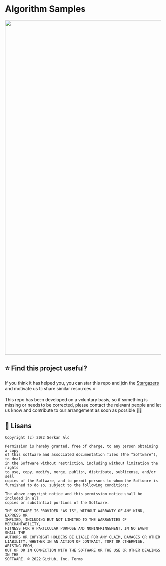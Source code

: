 # Algorithm Samples

<img src="https://i.pinimg.com/originals/b2/b0/2f/b2b02f3b94075334edb07f8e6f8c0d11.gif" width='1080' /> 


## ⭐ Find this project useful?

If you think it has helped you, you can star this repo and join the [Stargazers](https://github.com/zeynep-duyenli/Algorithm-Samples/stargazers) and motivate us to share similar resources.⭐

This repo has been developed on a voluntary basis, so if something is missing or needs to be corrected, please contact the relevant people and let us know and contribute to our arrangement as soon as possible 👍🏻


## 🧾 Lisans

```
Copyright (c) 2022 Serkan Alc

Permission is hereby granted, free of charge, to any person obtaining a copy
of this software and associated documentation files (the "Software"), to deal
in the Software without restriction, including without limitation the rights
to use, copy, modify, merge, publish, distribute, sublicense, and/or sell
copies of the Software, and to permit persons to whom the Software is
furnished to do so, subject to the following conditions:

The above copyright notice and this permission notice shall be included in all
copies or substantial portions of the Software.

THE SOFTWARE IS PROVIDED "AS IS", WITHOUT WARRANTY OF ANY KIND, EXPRESS OR
IMPLIED, INCLUDING BUT NOT LIMITED TO THE WARRANTIES OF MERCHANTABILITY,
FITNESS FOR A PARTICULAR PURPOSE AND NONINFRINGEMENT. IN NO EVENT SHALL THE
AUTHORS OR COPYRIGHT HOLDERS BE LIABLE FOR ANY CLAIM, DAMAGES OR OTHER
LIABILITY, WHETHER IN AN ACTION OF CONTRACT, TORT OR OTHERWISE, ARISING FROM,
OUT OF OR IN CONNECTION WITH THE SOFTWARE OR THE USE OR OTHER DEALINGS IN THE
SOFTWARE. © 2022 GitHub, Inc. Terms


```
